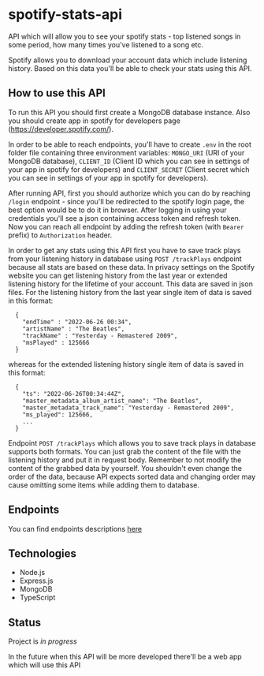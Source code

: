 ﻿# spotify-stats-api
API which will allow you to see your spotify stats - top listened songs in some period, how many times you've listened to a song etc.

Spotify allows you to download your account data which include listening history. Based on this data you'll be able to check your stats using this API.

## How to use this API
To run this API you should first create a MongoDB database instance. Also you should create app in spotify for developers page (https://developer.spotify.com/).

In order to be able to reach endpoints, you'll have to create `.env` in the root folder file containing three environment variables: `MONGO_URI` (URI of your MongoDB database), `CLIENT_ID` (Client ID which you can see in settings of your app in spotify for developers) and `CLIENT_SECRET` (Client secret which you can see in settings of your app in spotify for developers).

After running API, first you should authorize which you can do by reaching `/login` endpoint - since you'll be redirected to the spotify login page, the best option would be to do it in browser. After logging in using your credentials you'll see a json containing access token and refresh token. Now you can reach all endpoint by adding the refresh token (with `Bearer ` prefix) to `Authorization` header.

In order to get any stats using this API first you have to save track plays from your listening history in database using `POST /trackPlays` endpoint because all stats are based on these data. In privacy settings on the Spotify website you can get listening history from the last year or extended listening history for the lifetime of your account. This data are saved in json files. For the listening history from the last year single item of data is saved in this format:
```
  {
    "endTime" : "2022-06-26 00:34",
    "artistName" : "The Beatles",
    "trackName" : "Yesterday - Remastered 2009",
    "msPlayed" : 125666
  }
```
whereas for the extended listening history single item of data is saved in this format:
```
  {
    "ts": "2022-06-26T00:34:44Z",
    "master_metadata_album_artist_name": "The Beatles",
    "master_metadata_track_name": "Yesterday - Remastered 2009",
    "ms_played": 125666,
    ...
  }
```
Endpoint `POST /trackPlays` which allows you to save track plays in database supports both formats. You can just grab the content of the file with the listening history and put it in request body. Remember to not modify the content of the grabbed data by yourself. You shouldn't even change the order of the data, because API expects sorted data and changing order may cause omitting some items while adding them to database.

## Endpoints
You can find endpoints descriptions [here](/ENDPOINTS.md)

## Technologies
* Node.js
* Express.js
* MongoDB
* TypeScript

## Status
Project is _in progress_

In the future when this API will be more developed there'll be a web app which will use this API
